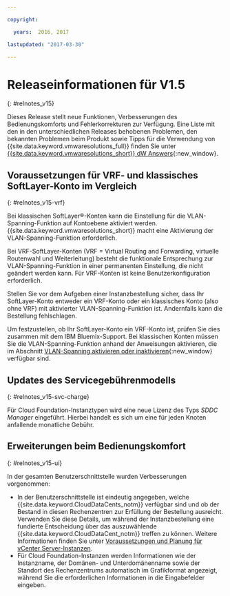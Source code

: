 ```yaml
---

copyright:

  years:  2016, 2017

lastupdated: "2017-03-30"

---
```


# Releaseinformationen für V1.5
{: #relnotes_v15}

Dieses Release stellt neue Funktionen, Verbesserungen des Bedienungskomforts und Fehlerkorrekturen zur Verfügung. Eine Liste mit den in den unterschiedlichen Releases behobenen Problemen, den bekannten Problemen beim Produkt sowie Tipps für die Verwendung von {{site.data.keyword.vmwaresolutions_full}} finden Sie unter [{{site.data.keyword.vmwaresolutions_short}} dW Answers](https://developer.ibm.com/answers/topics/cloudvmw/){:new_window}.

## Voraussetzungen für VRF- und klassisches SoftLayer-Konto im Vergleich
{: #relnotes_v15-vrf}

Bei klassischen SoftLayer®-Konten kann die Einstellung für die VLAN-Spanning-Funktion auf Kontoebene aktiviert werden. {{site.data.keyword.vmwaresolutions_short}} macht eine Aktivierung der VLAN-Spanning-Funktion erforderlich.

Bei VRF-SoftLayer-Konten (VRF = Virtual Routing and Forwarding, virtuelle Routenwahl und Weiterleitung) besteht die funktionale Entsprechung zur VLAN-Spanning-Funktion in einer permanenten Einstellung, die nicht geändert werden kann. Für VRF-Konten ist keine Benutzerkonfiguration erforderlich.

Stellen Sie vor dem Aufgeben einer Instanzbestellung sicher, dass Ihr SoftLayer-Konto entweder ein VRF-Konto oder ein klassisches Konto (also ohne VRF) mit aktivierter VLAN-Spanning-Funktion ist. Andernfalls kann die Bestellung fehlschlagen.

Um festzustellen, ob Ihr SoftLayer-Konto ein VRF-Konto ist, prüfen Sie dies zusammen mit dem IBM Bluemix-Support. Bei klassischen Konten müssen Sie die VLAN-Spanning-Funktion anhand der Anweisungen aktivieren, die im Abschnitt [VLAN-Spanning aktivieren oder inaktivieren](/docs/infrastructure/vlans?topic=vlans-vlan-spanning){:new_window} verfügbar sind.

## Updates des Servicegebührenmodells
{: #relnotes_v15-svc-charge}

Für Cloud Foundation-Instanztypen wird eine neue Lizenz des Typs _SDDC Manager_ eingeführt. Hierbei handelt es sich um eine für jeden Knoten anfallende monatliche Gebühr.

## Erweiterungen beim Bedienungskomfort
{: #relnotes_v15-ui}

In der gesamten Benutzerschnittstelle wurden Verbesserungen vorgenommen:

* In der Benutzerschnittstelle ist eindeutig angegeben, welche {{site.data.keyword.CloudDataCents_notm}} verfügbar sind und ob der Bestand in diesen Rechenzentren zur Erfüllung der Bestellung ausreicht. Verwenden Sie diese Details, um während der Instanzbestellung eine fundierte Entscheidung über das auszuwählende {{site.data.keyword.CloudDataCent_notm}} treffen zu können. Weitere Informationen finden Sie unter [Voraussetzungen und Planung für vCenter Server-Instanzen](/docs/services/vmwaresolutions/vcenter?topic=vmware-solutions-vc_planning). 
* Für Cloud Foundation-Instanzen werden Informationen wie der Instanzname, der Domänen- und Unterdomänenname sowie der Standort des Rechenzentrums automatisch im Grafikformat angezeigt, während Sie die erforderlichen Informationen in die Eingabefelder eingeben.

